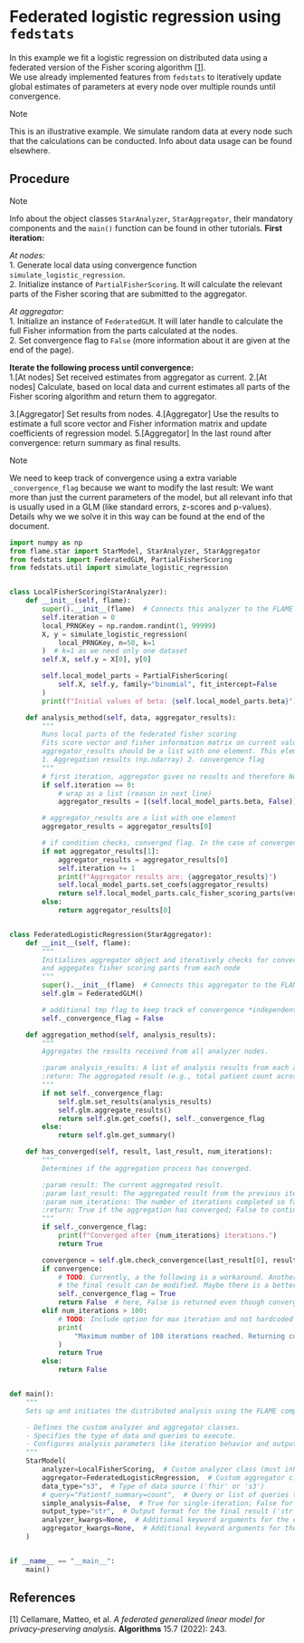 # Federated logistic regression using `fedstats`

In this example we fit a logistic regression on distributed data using a federated version of the Fisher scoring algorithm [[1](#ref-1)].  
We use already implemented features from `fedstats` to iteratively update global estimates of parameters at every node over multiple rounds until convergence.

> [!NOTE]  
> This is an illustrative example. We simulate random data at every node such that the calculations can be conducted. Info about data usage can be found elsewhere.

## Procedure

> [!NOTE]  
> Info about the object classes `StarAnalyzer`, `StarAggregator`, their mandatory components and the `main()` function can be found in other tutorials.
**First iteration:**  

*At nodes:*  
    1. Generate local data using convergence function `simulate_logistic_regression`.  
    2. Initialize instance of `PartialFisherScoring`. It will calculate the relevant parts of the Fisher scoring that are submitted to the aggregator.  

*At aggregator:*  
    1. Initialize an instance of `FederatedGLM`. It will later handle to calculate the full Fisher information from the parts calculated at the nodes.  
    2. Set convergence flag to `False` (more information about it are given at the end of the page).  

**Iterate the following process until convergence:**  
   1.[At nodes] Set received estimates from aggregator as current.
   2.[At nodes] Calculate, based on local data and current estimates all parts of the Fisher scoring algorithm and return them to aggregator.

   3.[Aggregator] Set results from nodes.
   4.[Aggregator] Use the results to estimate a full score vector and Fisher information matrix and update coefficients of regression model.
   5.[Aggregator] In the last round after convergence: return summary as final results.

> [!NOTE]  
> We need to keep track of convergence using a extra variable `_convergence_flag` because we want to modify the last result: We want more than just the current parameters of the model, but all relevant info that is usually used in a GLM (like standard errors, z-scores and p-values). Details why we we solve it in this way can be found at the end of the document.  

```python
import numpy as np
from flame.star import StarModel, StarAnalyzer, StarAggregator
from fedstats import FederatedGLM, PartialFisherScoring
from fedstats.util import simulate_logistic_regression


class LocalFisherScoring(StarAnalyzer):
    def __init__(self, flame):
        super().__init__(flame)  # Connects this analyzer to the FLAME components
        self.iteration = 0
        local_PRNGKey = np.random.randint(1, 99999)
        X, y = simulate_logistic_regression(
            local_PRNGKey, n=50, k=1
        )  # k=1 as we need only one dataset
        self.X, self.y = X[0], y[0]

        self.local_model_parts = PartialFisherScoring(
            self.X, self.y, family="binomial", fit_intercept=False
        )
        print(f"Initial values of beta: {self.local_model_parts.beta}")

    def analysis_method(self, data, aggregator_results):
        """
        Runs local parts of the federated fisher scoring
        Fits score vector and fisher information matrix on current values from aggregator results
        aggregator_results should be a list with one element. This element is a tuple 2 elements:
        1. Aggregation results (np.ndarray) 2. convergence flag
        """
        # first iteration, aggregator gives no results and therefore None, use local inital values
        if self.iteration == 0:
            # wrap as a list (reason in next line)
            aggregator_results = [(self.local_model_parts.beta, False)]

        # aggregator_results are a list with one element
        aggregator_results = aggregator_results[0]

        # if condition checks, converged flag. In the case of convergence, return the result
        if not aggregator_results[1]:
            aggregator_results = aggregator_results[0]
            self.iteration += 1
            print(f"Aggregator results are: {aggregator_results}")
            self.local_model_parts.set_coefs(aggregator_results)
            return self.local_model_parts.calc_fisher_scoring_parts(verbose=True)
        else:
            return aggregator_results[0]


class FederatedLogisticRegression(StarAggregator):
    def __init__(self, flame):
        """
        Initializes aggregator object and iteratively checks for convergence
        and aggegates fisher scoring parts from each node
        """
        super().__init__(flame)  # Connects this aggregator to the FLAME components
        self.glm = FederatedGLM()

        # additional tmp flag to keep track of convergence *independent* of convergence in has_converged() to modify final result
        self._convergence_flag = False

    def aggregation_method(self, analysis_results):
        """
        Aggregates the results received from all analyzer nodes.

        :param analysis_results: A list of analysis results from each analyzer node.
        :return: The aggregated result (e.g., total patient count across all analyzers).
        """
        if not self._convergence_flag:
            self.glm.set_results(analysis_results)
            self.glm.aggregate_results()
            return self.glm.get_coefs(), self._convergence_flag
        else:
            return self.glm.get_summary()

    def has_converged(self, result, last_result, num_iterations):
        """
        Determines if the aggregation process has converged.

        :param result: The current aggregated result.
        :param last_result: The aggregated result from the previous iteration.
        :param num_iterations: The number of iterations completed so far.
        :return: True if the aggregation has converged; False to continue iterations.
        """
        if self._convergence_flag:
            print(f"Converged after {num_iterations} iterations.")
            return True

        convergence = self.glm.check_convergence(last_result[0], result[0], tol=1e-4)
        if convergence:
            # TODO: Currently, a the following is a workaround. Another round of analysis is done with no results such that
            # the final result can be modified. Maybe there is a better solution in the future.
            self._convergence_flag = True
            return False  # here, False is returned even though convergence is achieved to perform a final "redundant" round
        elif num_iterations > 100:
            # TODO: Include option for max iteration and not hardcoded tol
            print(
                "Maximum number of 100 iterations reached. Returning current results."
            )
            return True
        else:
            return False


def main():
    """
    Sets up and initiates the distributed analysis using the FLAME components.

    - Defines the custom analyzer and aggregator classes.
    - Specifies the type of data and queries to execute.
    - Configures analysis parameters like iteration behavior and output format.
    """
    StarModel(
        analyzer=LocalFisherScoring,  # Custom analyzer class (must inherit from StarAnalyzer)
        aggregator=FederatedLogisticRegression,  # Custom aggregator class (must inherit from StarAggregator)
        data_type="s3",  # Type of data source ('fhir' or 's3')
        # query="Patient?_summary=count",  # Query or list of queries to retrieve data
        simple_analysis=False,  # True for single-iteration; False for multi-iterative analysis
        output_type="str",  # Output format for the final result ('str', 'bytes', or 'pickle')
        analyzer_kwargs=None,  # Additional keyword arguments for the custom analyzer constructor (i.e. MyAnalyzer)
        aggregator_kwargs=None,  # Additional keyword arguments for the custom aggregator constructor (i.e. MyAggregator)
    )


if __name__ == "__main__":
    main()
```

<!--TODO: Explain issue with converged flag-->

## References

<span id="ref-1">[1]</span> Cellamare, Matteo, et al. *A federated generalized linear model for privacy-preserving analysis.* **Algorithms** 15.7 (2022): 243.
